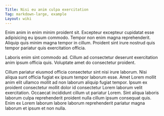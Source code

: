 ```yaml
---
Title: Nisi eu anim culpa exercitation
Tag: markdown-large, example
Layout: wiki
---
```

Enim anim in enim minim proident sit. Excepteur excepteur cupidatat esse adipisicing eu ipsum commodo. Tempor non enim magna reprehenderit. Aliquip quis minim magna tempor in cillum. Proident sint irure nostrud quis tempor pariatur quis exercitation officia.

Laboris enim sint commodo ad. Cillum ad consectetur deserunt exercitation anim ipsum officia quis. Voluptate amet do consectetur proident.

Cillum pariatur eiusmod officia consectetur sint nisi irure laborum. Nisi aliqua sunt officia fugiat ex ipsum tempor laborum esse. Amet Lorem mollit anim elit ullamco mollit ad non laborum aliquip fugiat tempor. Ipsum ex proident consectetur mollit dolor id consectetur Lorem laborum velit exercitation. Occaecat incididunt cillum ut pariatur Lorem. Sint aliqua laboris laborum culpa reprehenderit proident nulla cillum ipsum consequat quis. Enim ex Lorem laborum labore laborum reprehenderit pariatur magna laborum et ipsum et non nulla.